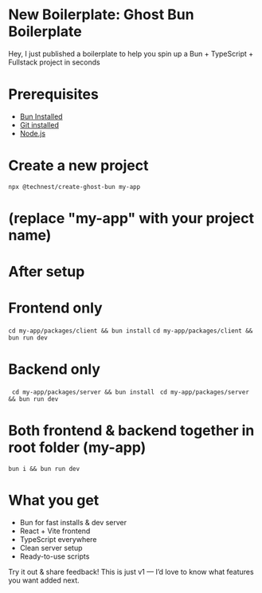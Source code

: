# New Boilerplate: Ghost Bun Boilerplate

Hey, I just published a boilerplate to help you spin up a Bun + TypeScript + Fullstack project in seconds 

# Prerequisites
- [Bun Installed](https://bun.com/)
- [Git installed](https://git-scm.com/downloads)
- [Node.js](https://nodejs.org/en)

# Create a new project
```npx @technest/create-ghost-bun my-app```
# (replace "my-app" with your project name)

# After setup
# Frontend only
```cd my-app/packages/client && bun install```
```cd my-app/packages/client && bun run dev```

# Backend only
``` cd my-app/packages/server && bun install```
``` cd my-app/packages/server && bun run dev```

# Both frontend & backend together in root folder (my-app)
```bun i && bun run dev```

# What you get
- Bun for fast installs & dev server
- React + Vite frontend
- TypeScript everywhere
- Clean server setup
- Ready-to-use scripts

Try it out & share feedback!
This is just v1 — I’d love to know what features you want added next.